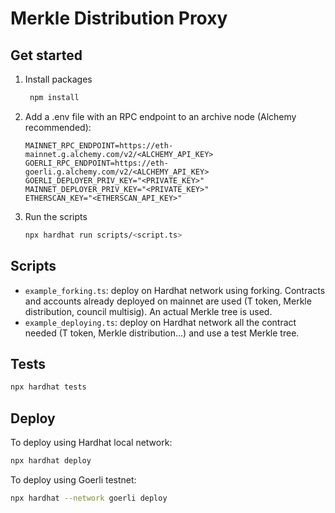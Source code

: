 # Merkle Distribution Proxy

## Get started

1. Install packages
   ```bash
    npm install
   ```

2. Add a .env file with an RPC endpoint to an archive node (Alchemy recommended):
   ```
   MAINNET_RPC_ENDPOINT=https://eth-mainnet.g.alchemy.com/v2/<ALCHEMY_API_KEY>
   GOERLI_RPC_ENDPOINT=https://eth-goerli.g.alchemy.com/v2/<ALCHEMY_API_KEY>
   GOERLI_DEPLOYER_PRIV_KEY="<PRIVATE_KEY>"
   MAINNET_DEPLOYER_PRIV_KEY="<PRIVATE_KEY>"
   ETHERSCAN_KEY="<ETHERSCAN_API_KEY>"
   ```

3. Run the scripts
   ```bash
   npx hardhat run scripts/<script.ts>
   ```

## Scripts
- `example_forking.ts`: deploy on Hardhat network using forking. Contracts and accounts already deployed on mainnet are used (T token, Merkle distribution, council multisig). An actual Merkle tree is used.
- `example_deploying.ts`: deploy on Hardhat network all the contract needed (T token, Merkle distribution...) and use a test Merkle tree.

## Tests
```bash
npx hardhat tests
```

## Deploy
To deploy using Hardhat local network:

```bash
npx hardhat deploy
```

To deploy using Goerli testnet:

```bash
npx hardhat --network goerli deploy
```
